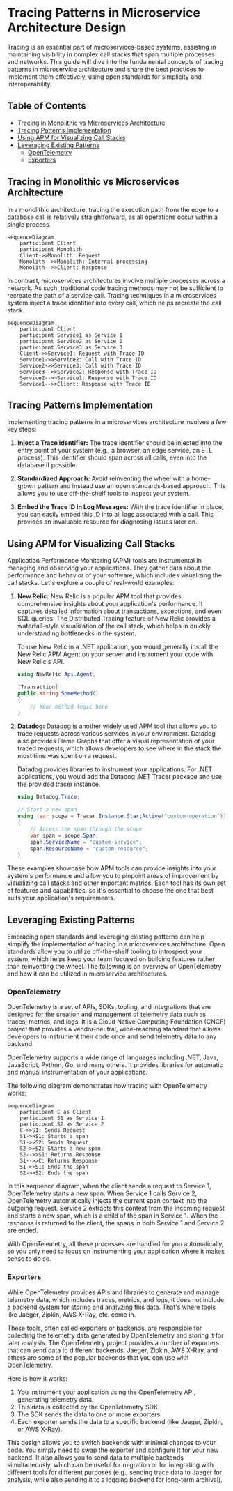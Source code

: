 # Tracing Patterns in Microservice Architecture Design

Tracing is an essential part of microservices-based systems, assisting in maintaining visibility in complex call stacks that span multiple processes and networks. This guide will dive into the fundamental concepts of tracing patterns in microservice architecture and share the best practices to implement them effectively, using open standards for simplicity and interoperability.

## Table of Contents
- [Tracing in Monolithic vs Microservices Architecture](#tracing-in-monolithic-vs-microservices-architecture)
- [Tracing Patterns Implementation](#tracing-patterns-implementation)
- [Using APM for Visualizing Call Stacks](#using-apm-for-visualizing-call-stacks)
- [Leveraging Existing Patterns](#leveraging-existing-patterns)
  - [OpenTelemetry](#opentelemetry)
  - [Exporters](#exporters)

## Tracing in Monolithic vs Microservices Architecture <a name="tracing-in-monolithic-vs-microservices-architecture"></a>

In a monolithic architecture, tracing the execution path from the edge to a database call is relatively straightforward, as all operations occur within a single process.

```mermaid
sequenceDiagram
    participant Client
    participant Monolith
    Client->>Monolith: Request
    Monolith-->>Monolith: Internal processing
    Monolith-->>Client: Response
```

In contrast, microservices architectures involve multiple processes across a network. As such, traditional code tracing methods may not be sufficient to recreate the path of a service call. Tracing techniques in a microservices system inject a trace identifier into every call, which helps recreate the call stack.

```mermaid
sequenceDiagram
    participant Client
    participant Service1 as Service 1
    participant Service2 as Service 2
    participant Service3 as Service 3
    Client->>Service1: Request with Trace ID
    Service1->>Service2: Call with Trace ID
    Service2->>Service3: Call with Trace ID
    Service3-->>Service2: Response with Trace ID
    Service2-->>Service1: Response with Trace ID
    Service1-->>Client: Response with Trace ID
```

## Tracing Patterns Implementation <a name="tracing-patterns-implementation"></a>

Implementing tracing patterns in a microservices architecture involves a few key steps:

1. **Inject a Trace Identifier:** The trace identifier should be injected into the entry point of your system (e.g., a browser, an edge service, an ETL process). This identifier should span across all calls, even into the database if possible.

2. **Standardized Approach:** Avoid reinventing the wheel with a home-grown pattern and instead use an open standards-based approach. This allows you to use off-the-shelf tools to inspect your system.

3. **Embed the Trace ID in Log Messages:** With the trace identifier in place, you can easily embed this ID into all logs associated with a call. This provides an invaluable resource for diagnosing issues later on.

## Using APM for Visualizing Call Stacks <a name="using-apm-for-visualizing-call-stacks"></a>

Application Performance Monitoring (APM) tools are instrumental in managing and observing your applications. They gather data about the performance and behavior of your software, which includes visualizing the call stacks. Let's explore a couple of real-world examples:

1. **New Relic:** New Relic is a popular APM tool that provides comprehensive insights about your application's performance. It captures detailed information about transactions, exceptions, and even SQL queries. The Distributed Tracing feature of New Relic provides a waterfall-style visualization of the call stack, which helps in quickly understanding bottlenecks in the system.

    To use New Relic in a .NET application, you would generally install the New Relic APM Agent on your server and instrument your code with New Relic's API.

    ```csharp
    using NewRelic.Api.Agent;

    [Transaction]
    public string SomeMethod()
    {
        // Your method logic here
    }
    ```

2. **Datadog:** Datadog is another widely used APM tool that allows you to trace requests across various services in your environment. Datadog also provides Flame Graphs that offer a visual representation of your traced requests, which allows developers to see where in the stack the most time was spent on a request.

    Datadog provides libraries to instrument your applications. For .NET applications, you would add the Datadog .NET Tracer package and use the provided tracer instance.

    ```csharp
    using Datadog.Trace;

    // Start a new span
    using (var scope = Tracer.Instance.StartActive("custom-operation"))
    {
        // Access the span through the scope
        var span = scope.Span;
        span.ServiceName = "custom-service";
        span.ResourceName = "custom-resource";
    }
    ```

These examples showcase how APM tools can provide insights into your system's performance and allow you to pinpoint areas of improvement by visualizing call stacks and other important metrics. Each tool has its own set of features and capabilities, so it's essential to choose the one that best suits your application's requirements.

## Leveraging Existing Patterns <a name="leveraging-existing-patterns"></a>

Embracing open standards and leveraging existing patterns can help simplify the implementation of tracing in a microservices architecture. Open standards allow you to utilize off-the-shelf tooling to introspect your system, which helps keep your team focused on building features rather than reinventing the wheel. The following is an overview of OpenTelemetry and how it can be utilized in microservice architectures.

### OpenTelemetry

OpenTelemetry is a set of APIs, SDKs, tooling, and integrations that are designed for the creation and management of telemetry data such as traces, metrics, and logs. It is a Cloud Native Computing Foundation (CNCF) project that provides a vendor-neutral, wide-reaching standard that allows developers to instrument their code once and send telemetry data to any backend.

OpenTelemetry supports a wide range of languages including .NET, Java, JavaScript, Python, Go, and many others. It provides libraries for automatic and manual instrumentation of your applications.

The following diagram demonstrates how tracing with OpenTelemetry works:

```mermaid
sequenceDiagram
    participant C as Client
    participant S1 as Service 1
    participant S2 as Service 2
    C->>S1: Sends Request
    S1->>S1: Starts a span
    S1->>S2: Sends Request
    S2->>S2: Starts a new span
    S2-->>S1: Returns Response
    S1-->>C: Returns Response
    S1->>S1: Ends the span
    S2->>S2: Ends the span
```

In this sequence diagram, when the client sends a request to Service 1, OpenTelemetry starts a new span. When Service 1 calls Service 2, OpenTelemetry automatically injects the current span context into the outgoing request. Service 2 extracts this context from the incoming request and starts a new span, which is a child of the span in Service 1. When the response is returned to the client, the spans in both Service 1 and Service 2 are ended.

With OpenTelemetry, all these processes are handled for you automatically, so you only need to focus on instrumenting your application where it makes sense to do so. 

### Exporters

While OpenTelemetry provides APIs and libraries to generate and manage telemetry data, which includes traces, metrics, and logs, it does not include a backend system for storing and analyzing this data. That's where tools like Jaeger, Zipkin, AWS X-Ray, etc. come in.

These tools, often called exporters or backends, are responsible for collecting the telemetry data generated by OpenTelemetry and storing it for later analysis. The OpenTelemetry project provides a number of exporters that can send data to different backends. Jaeger, Zipkin, AWS X-Ray, and others are some of the popular backends that you can use with OpenTelemetry.

Here is how it works:

1. You instrument your application using the OpenTelemetry API, generating telemetry data.
2. This data is collected by the OpenTelemetry SDK.
3. The SDK sends the data to one or more exporters.
4. Each exporter sends the data to a specific backend (like Jaeger, Zipkin, or AWS X-Ray).

This design allows you to switch backends with minimal changes to your code. You simply need to swap the exporter and configure it for your new backend. It also allows you to send data to multiple backends simultaneously, which can be useful for migration or for integrating with different tools for different purposes (e.g., sending trace data to Jaeger for analysis, while also sending it to a logging backend for long-term archival).
